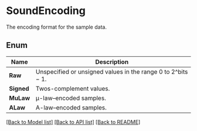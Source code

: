 ﻿
# SoundEncoding
The encoding format for the sample data. 

## Enum
 Name | Description
------------ | ------------
**Raw** | Unspecified or unsigned values in the range 0 to 2^bits − 1.
**Signed** | Twos-complement values.
**MuLaw** | μ-law–encoded samples.
**ALaw** | A-law–encoded samples.


[[Back to Model list]](../README.md#documentation-for-models) [[Back to API list]](../README.md#documentation-for-api-endpoints) [[Back to README]](../README.md)


